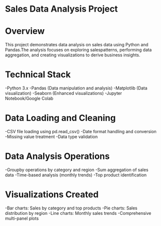 # Sales Data Analysis Project
# Overview
This project demonstrates data analysis on sales data using Python and Pandas.The analysis focuses on exploring salespatterns,
performing data aggregation, and creating visualizations to derive business insights.
# Technical Stack
-Python 3.x
-Pandas (Data manipulation and analysis)
-Matplotlib (Data visualization)
-Seaborn (Enhanced visualizations)
-Jupyter Notebook/Google Colab
# Data Loading and Cleaning
-CSV file loading using pd.read_csv()
-Date format handling and conversion
-Missing value treatment
-Data type validation
# Data Analysis Operations
-Groupby operations by category and region
-Sum aggregation of sales data
-Time-based analysis (monthly trends)
-Top product identification

# Visualizations Created
-Bar charts: Sales by category and top products
-Pie charts: Sales distribution by region
-Line charts: Monthly sales trends
-Comprehensive multi-panel plots
